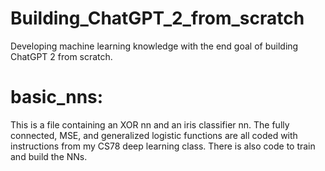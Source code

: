 # Building_ChatGPT_2_from_scratch
Developing machine learning knowledge with the end goal of building ChatGPT 2 from scratch.

# basic_nns:
This is a file containing an XOR nn and an iris classifier nn. The fully connected, MSE, and generalized logistic functions are all coded with instructions from my CS78 deep learning class. There is also code to train and build the NNs. 
